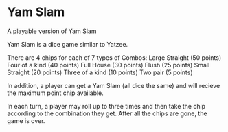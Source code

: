 # Yam Slam
A playable version of Yam Slam

Yam Slam is a dice game similar to Yatzee.  

There are 4 chips for each of 7 types of Combos:
  Large Straight (50 points)
  Four of a kind (40 points)
  Full House (30 points)
  Flush (25 points)
  Small Straight (20 points)
  Three of a kind (10 points)
  Two pair (5 points)
  
In addition, a player can get a Yam Slam (all dice the same) and will recieve the maximum point chip available.

In each turn, a player may roll up to three times and then take the chip according to the combination they get.
After all the chips are gone, the game is over. 
